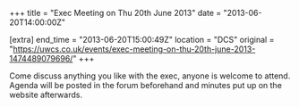 +++
title = "Exec Meeting on Thu 20th June 2013"
date = "2013-06-20T14:00:00Z"

[extra]
end_time = "2013-06-20T15:00:49Z"
location = "DCS"
original = "https://uwcs.co.uk/events/exec-meeting-on-thu-20th-june-2013-1474489079696/"
+++

Come discuss anything you like with the exec, anyone is welcome to attend. Agenda will be posted in the forum beforehand and minutes put up on the website afterwards.

